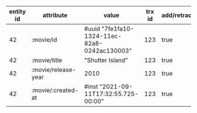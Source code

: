 | entity id | attribute           | value                                        | trx id | add/retracted |
|-----------|---------------------|----------------------------------------------|--------|---------------|
| 42        | :movie/id           | #uuid "7fe1fa10-1324-11ec-82a8-0242ac130003" | 123    | true          |
| 42        | :movie/title        | "Shutter Island"                             | 123    | true          |
| 42        | :movie/release-year | 2010                                         | 123    | true          |
| 42        | :movie/:created-at  | #inst "2021-09-11T17:32:55.725-00:00"        | 123    | true          |